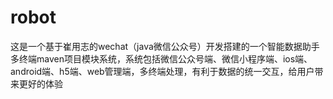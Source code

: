 # robot
这是一个基于崔用志的wechat（java微信公众号）开发搭建的一个智能数据助手多终端maven项目模块系统，系统包括微信公众号端、微信小程序端、ios端、android端、h5端、web管理端，多终端处理，有利于数据的统一交互，给用户带来更好的体验
